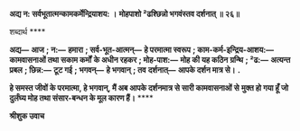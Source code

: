 **अद्य न: सर्वभूतात्मन्कामकर्मेन्द्रियाशय: ।** **मोहपाशो ²ढश्छिन्नो भगवंस्तव दर्शनात् ॥ २६॥** 

शब्दार्थ **** 

**अद्य—** **आज** **; न:—** **हमारा** **; सर्व-भूत-आत्मन्—** **हे परमात्मा स्वरूप** **; काम-कर्म-इन्द्रिय-आशय:—** **कामवासनाओं तथा सकाम कर्मों** **के अधीन रहकर** **; मोह-पाश:—** **मोह की यह कठिन ग्रन्थि** **; ²ढ:—** **अत्यन्त प्रबल** **; छिन्न:—** **टूट गई** **; भगवन्—** **हे भगवान्** **; तव** **दर्शनात्—** **आपके दर्शन मात्र से।** **.** 

**हे समस्त जीवों के परमात्मा, हे भगवान्, मैं अब आपके दर्शनमात्र से सारी कामवासनाओं से** **मुक्त हो गया हूँ जो दुर्लंघ्य मोह तथा संसार-बन्धन के मूल कारण हैं।** **** 

**श्रीशुक उवाच** 